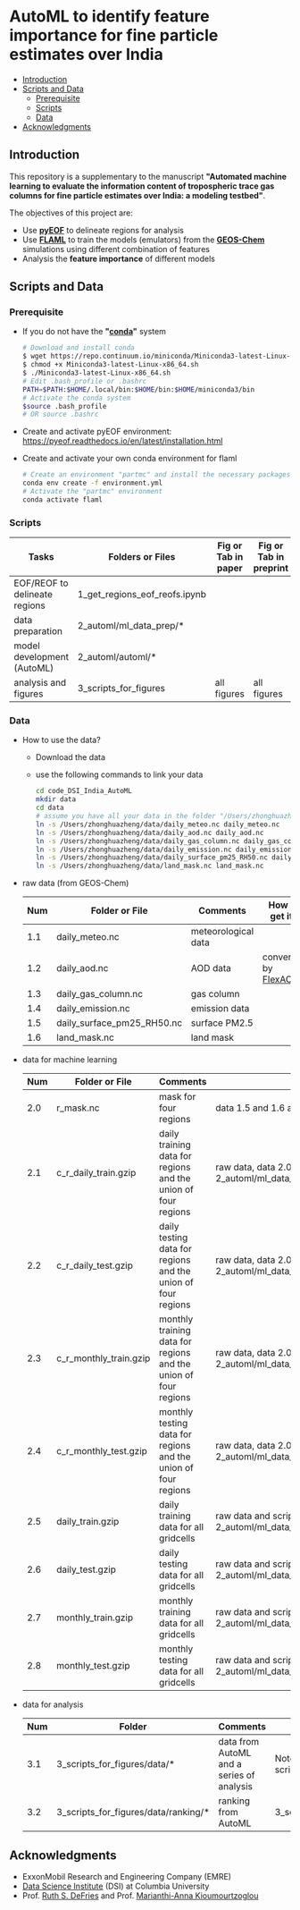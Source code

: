 # AutoML to identify feature importance for fine particle estimates over India

<!-- @import "[TOC]" {cmd="toc" depthFrom=1 depthTo=6 orderedList=false} -->

<!-- code_chunk_output -->

- [Introduction](#introduction)
- [Scripts and Data](#scripts-and-data)
  - [Prerequisite](#prerequisite)
  - [Scripts](#scripts)
  - [Data](#data)
- [Acknowledgments](#acknowledgments)

<!-- /code_chunk_output -->


## Introduction

This repository is a supplementary to the manuscript **"Automated machine learning to evaluate the information content of tropospheric trace gas columns for fine particle estimates over India: a modeling testbed"**.

The objectives of this project are:

- Use [**pyEOF**](https://pyeof.readthedocs.io/en/latest/) to delineate regions for analysis
- Use **[FLAML](https://github.com/microsoft/FLAML)** to train the models (emulators) from the **[GEOS-Chem](https://acmg.seas.harvard.edu/geos_chem)** simulations using different combination of features
- Analysis the **feature importance** of different models

## Scripts and Data

### Prerequisite

- If you do not have the **"[conda](https://docs.conda.io/en/latest/)"** system

  ```bash
  # Download and install conda
  $ wget https://repo.continuum.io/miniconda/Miniconda3-latest-Linux-x86_64.sh
  $ chmod +x Miniconda3-latest-Linux-x86_64.sh
  $ ./Miniconda3-latest-Linux-x86_64.sh
  # Edit .bash_profile or .bashrc
  PATH=$PATH:$HOME/.local/bin:$HOME/bin:$HOME/miniconda3/bin
  # Activate the conda system
  $source .bash_profile
  # OR source .bashrc
  ```

- Create and activate pyEOF environment: https://pyeof.readthedocs.io/en/latest/installation.html 

- Create and activate your own conda environment for flaml

  ```bash
  # Create an environment "partmc" and install the necessary packages
  conda env create -f environment.yml
  # Activate the "partmc" environment
  conda activate flaml
  ```

### Scripts

| Tasks                         | Folders or Files              | Fig or Tab in paper | Fig or Tab in preprint |
| ----------------------------- | ----------------------------- | ------------------- | ---------------------- |
| EOF/REOF to delineate regions | 1_get_regions_eof_reofs.ipynb |                     |                        |
| data preparation              | 2_automl/ml_data_prep/*       |                     |                        |
| model development (AutoML)    | 2_automl/automl/*             |                     |                        |
| analysis and figures          | 3_scripts_for_figures         | all figures         | all figures            |

### Data

- How to use the data?

  - Download the data

  - use the following commands to link your data

    ```bash
    cd code_DSI_India_AutoML
    mkdir data
    cd data
    # assume you have all your data in the folder "/Users/zhonghuazheng/data/", then
    ln -s /Users/zhonghuazheng/data/daily_meteo.nc daily_meteo.nc
    ln -s /Users/zhonghuazheng/data/daily_aod.nc daily_aod.nc
    ln -s /Users/zhonghuazheng/data/daily_gas_column.nc daily_gas_column.nc
    ln -s /Users/zhonghuazheng/data/daily_emission.nc daily_emission.nc
    ln -s /Users/zhonghuazheng/data/daily_surface_pm25_RH50.nc daily_surface_pm25_RH50.nc
    ln -s /Users/zhonghuazheng/data/land_mask.nc land_mask.nc
    ```

- raw data (from GEOS-Chem)

  | Num  | Folder or File             | Comments            | How to get it?                                               |
  | ---- | -------------------------- | ------------------- | ------------------------------------------------------------ |
  | 1.1  | daily_meteo.nc             | meteorological data |                                                              |
  | 1.2  | daily_aod.nc               | AOD data            | converted by [FlexAOD](http://pumpkin.aquila.infn.it/flexaod/) |
  | 1.3  | daily_gas_column.nc        | gas column          |                                                              |
  | 1.4  | daily_emission.nc          | emission data       |                                                              |
  | 1.5  | daily_surface_pm25_RH50.nc | surface PM2.5       |                                                              |
  | 1.6  | land_mask.nc               | land mask           |                                                              |
  
- data for machine learning

  | Num  | Folder or File         | Comments                                                     | How to get it?                                               |
  | ---- | ---------------------- | ------------------------------------------------------------ | ------------------------------------------------------------ |
  | 2.0  | r_mask.nc              | mask for four regions                                        | data 1.5 and 1.6 and script 1_get_regions_eof_reofs.ipynb    |
  | 2.1  | c_r_daily_train.gzip   | daily training data for regions and the union of four regions | raw data, data 2.0 and script 2_automl/ml_data_prep/clusters_regions_daily_data_prep.ipynb |
  | 2.2  | c_r_daily_test.gzip    | daily testing data for regions and the union of four regions | raw data, data 2.0 and script 2_automl/ml_data_prep/clusters_regions_daily_data_prep.ipynb |
  | 2.3  | c_r_monthly_train.gzip | monthly training data for regions and the union of four regions | raw data, data 2.0 and script 2_automl/ml_data_prep/clusters_regions_monthly_data_prep.ipynb |
  | 2.4  | c_r_monthly_test.gzip  | monthly testing data for regions and the union of four regions | raw data, data 2.0 and script 2_automl/ml_data_prep/clusters_regions_monthly_data_prep.ipynb |
  | 2.5  | daily_train.gzip       | daily training data for all gridcells                        | raw data and script 2_automl/ml_data_prep/all_gridcell_daily_data_prep.ipynb |
  | 2.6  | daily_test.gzip        | daily testing data for all gridcells                         | raw data and script 2_automl/ml_data_prep/all_gridcell_daily_data_prep.ipynb |
  | 2.7  | monthly_train.gzip     | monthly training data for all gridcells                      | raw data and script 2_automl/ml_data_prep/all_gridcell_monthly_data_prep.ipynb |
  | 2.8  | monthly_test.gzip      | monthly testing data for all gridcells                       | raw data and script 2_automl/ml_data_prep/all_gridcell_monthly_data_prep.ipynb |

- data for analysis

  | Num  | Folder                               | Comments                                  | How to get it?                                               |
  | ---- | ------------------------------------ | ----------------------------------------- | ------------------------------------------------------------ |
  | 3.1  | 3_scripts_for_figures/data/*         | data from AutoML and a series of analysis | Note: plotting figure 1 needs the results from script 1_get_regions_eof_reofs.ipynb |
  | 3.2  | 3_scripts_for_figures/data/ranking/* | ranking from AutoML                       | 3_scripts_for_figures/_save_ranking_scores\*.ipynb           |

## Acknowledgments

- ExxonMobil Research and Engineering Company (EMRE)
- [Data Science Institute](https://datascience.columbia.edu/) (DSI) at Columbia University 
- Prof. [Ruth S. DeFries](http://www.ruthdefries.e3b.columbia.edu/ruth-defries/) and Prof. [Marianthi-Anna Kioumourtzoglou](http://www.publichealth.columbia.edu/people/our-faculty/mk3961)

